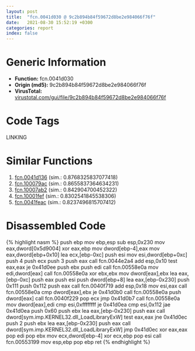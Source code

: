 ```yaml
---
layout: post
title:  "fcn.0041d030 @ 9c2b894b84f59672d8be2e984066f76f"
date:   2021-08-30 15:52:19 +0300
categories: report
index: false
---
```


# Generic Information
- **Function:** fcn.0041d030
- **Origin (md5):** 9c2b894b84f59672d8be2e984066f76f
- **VirusTotal:** [virustotal.com/gui/file/9c2b894b84f59672d8be2e984066f76f][virustotal_ref]

# Code Tags
<span class="tag" id="LINKING">LINKING</span>


# Similar Functions

1. [fcn.0041d136][similar_1_ref] (sim.: 0.8768325837077418)
2. [fcn.100079ac][similar_2_ref] (sim.: 0.8655837364634231)
3. [fcn.10007ab2][similar_3_ref] (sim.: 0.842904700452322)
4. [fcn.10001fef][similar_4_ref] (sim.: 0.8302541845538306)
5. [fcn.0041feac][similar_5_ref] (sim.: 0.8237496815707412)


# Disassembled Code

{% highlight nasm %}
push ebp
mov ebp,esp
sub esp,0x230
mov eax,dword[0x5d9004]
xor eax,ebp
mov dword[ebp-4],eax
mov eax,dword[ebp+0x10]
lea ecx,[ebp-0xc]
push esi
mov esi,dword[ebp+0xc]
push 4
push ecx
push 3
push eax
call fcn.0044e2a4
add esp,0x10
test eax,eax
je 0x41d0ee
push ebx
push edi
call fcn.00558e0a
mov edi,dword[eax]
call fcn.00558e0a
xor ebx,ebx
mov dword[eax],ebx
lea eax,[ebp-0xc]
push eax
push esi
push dword[ebp+8]
lea eax,[ebp-0x230]
push 0x111
push 0x112
push eax
call fcn.0040f719
add esp,0x18
mov esi,eax
call fcn.00558e0a
cmp dword[eax],ebx
je 0x41d0b0
call fcn.00558e0a
push dword[eax]
call fcn.0040f229
pop ecx
jmp 0x41d0b7
call fcn.00558e0a
mov dword[eax],edi
cmp esi,0xffffffff
je 0x41d0ea
cmp esi,0x112
jae 0x41d0ea
push 0x60
push ebx
lea eax,[ebp-0x230]
push eax
call dword[sym.imp.KERNEL32.dll_LoadLibraryExW]
test eax,eax
jne 0x41d0ec
push 2
push ebx
lea eax,[ebp-0x230]
push eax
call dword[sym.imp.KERNEL32.dll_LoadLibraryExW]
jmp 0x41d0ec
xor eax,eax
pop edi
pop ebx
mov ecx,dword[ebp-4]
xor ecx,ebp
pop esi
call fcn.00553199
mov esp,ebp
pop ebp
ret 
{% endhighlight %}


[similar_1_ref]: /report/fcn.0041d136@9c2b894b84f59672d8be2e984066f76f
[similar_2_ref]: /report/fcn.100079ac@e5d49e0823e602f2ee948ac39d32c1eb
[similar_3_ref]: /report/fcn.10007ab2@e5d49e0823e602f2ee948ac39d32c1eb
[similar_4_ref]: /report/fcn.10001fef@481b545f5c18f2fce1caac67ddc419e8
[similar_5_ref]: /report/fcn.0041feac@b3771987fba16f4fba07d1109ec72c76
[virustotal_ref]: https://www.virustotal.com/gui/file/9c2b894b84f59672d8be2e984066f76f